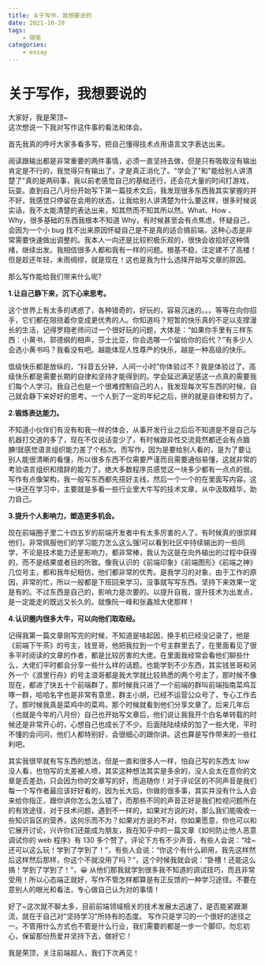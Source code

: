 ```yaml
---
title: 关于写作，我想要说的
date: 2021-10-28
tags:
    - 随笔
categories:
    - essay
---
```


# 关于写作，我想要说的

大家好，我是荣顶~  
这次想说一下我对写作这件事的看法和体会。

首先我真的呼吁大家多看多写，把自己懂得技术点用语言文字表达出来。

阅读跟输出都是非常重要的两件事情，必须一直坚持去做，但是只有吸取没有输出肯定是不行的，我觉得只有输出了，才是真正消化了。"学会了"和"能给别人讲清楚了"真的是两码事，我以前老感觉自己的基础还行，还会花大量的时间打游戏，玩耍。直到自己八月份开始写下第一篇技术文后，我发现很多东西我其实掌握的并不好，我感觉只停留在会用的状态，让我给别人讲清楚为什么要这样，很多时候说实话，我不太能清楚的表达出来，知其然而不知其所以然。What、How 、Why，很多基础的东西我根本不知道 Why，有时候甚至会有点焦虑，怀疑自己，会因为一个小 bug 找不出来原因怀疑自己是不是真的适合搞前端，这种心态是非常需要快速做出调整的。我本人一向还是比较积极乐观的，很快会收拾好这种情绪，继续出发。我相信很多人都和我有一样的问题。根基不稳，注定建不了高楼！但是趁还年轻，未雨绸缪，就是现在！这也是我为什么选择开始写文章的原因。

那么写作能给我们带来什么呢?

**1.让自己静下来，沉下心来思考。**

这个世界上有太多的诱惑了，各种猎奇的，好玩的，容易沉迷的。。。等等在向你招手，它们都在阻挠着你变成更优秀的人。你知道吗？短暂的快乐真的不足以支撑漫长的生活，记得罗翔老师问过一个很好玩的问题，大体是：“如果你手里有三样东西：小黄书，郭德纲的相声，莎士比亚，你会选哪一个留给你的后代？”有多少人会选小黄书吗？我看没有吧。越能体现人性尊严的快乐，越是一种高级的快乐。

低级快乐都是放纵的，“抖音五分钟，人间一小时”你体验过不？我是体验过了。高级快乐都是需要长期的自律和坚持才能得到的。学会延迟满足感这一点真的需要我们每个人学习。我自己也是一个很难控制自己的人，我发现每次写东西的时候，自己就会静下来好好的思考。一个人到了一定的年纪之后，拼的就是自律和努力了。

**2.锻炼表达能力。**

不知道小伙伴们有没有和我一样的体会，从事开发行业之后后不知道是不是自己与机器打交道的多了，现在不仅说话变少了，有时候跟异性交流竟然都还会有点腼腆!就感觉语言组织能力差了个档次。而写作，因为是要给别人看的，是为了要让别人能很清晰的看懂，所以很多东西不仅需要严谨而且需要通俗易懂，这就非常的考验语言组织和措辞的能力了。绝大多数程序员感觉这一块多少都有一点点的弱。写作有点像架构，我一般写东西都先搭好主线，然后一个一个的在里面写内容。这一块还在学习中，主要就是多看一些行业里大牛写的技术文章，从中汲取精华，助力自己。

**3.提升个人影响力，塑造更多机会。**

现在前端圈子里二十四五岁的前端开发者中有太多厉害的人了，有时候真的很崇拜他们，非常佩服他们的学习能力怎么这么强!可以看到社区中持续输出的一些同学，不论是技术能力还是影响力，都非常棒，我认为这是在向外输出的过程中获得的，而不是结果或者目的所致。像我认识的《前端印象》《前端图形》《前端之神》几位号主，都和我年纪相仿，他们都非常的优秀。是我学习的对象，由于工作的原因，非常的忙，所以一般都是下班回来学习，没事就写写东西。坚持下来效果一定是有的。不过东西是自己的，影响力是次要的。以提升自我，提升技术为出发点，是一定能走的既远又长久的。就像阮一峰和张鑫旭大佬那样！

**4.认识圈内很多大牛，可以向他们取取经。**

记得我第一篇文章刚写完的时候，不知道是啥起因，换手机已经没记录了，他是《前端下午茶》的号主，钱昱哥，他把我拉到一个号主群里去了，在里面看见了很多平时阅读的文章的作者，都是比较厉害的大佬。在里面我经常会看他们聊些什么，大佬们平时都会分享一些什么样的话题。也能学到不少东西，其实钱昱哥和另外一个《浪里行舟》的号主浪哥都是我大学就比较熟悉的两个号主了，那时候不像现在，都进了快五十个前端群了，那时候我只进了一个前端的群叫前端指南菜鸡互啄一群，哈哈名字也是非常有意思，群主小胡，已经不运营公众号了，专心工作去了。那时候我真是菜鸡中的菜鸡，那个时候就看到他们分享文章了。后来几年后（也就是今年的八月份）自己也开始写文章后，他们说让我我开个白名单转载的时候还是非常开心的，心想自己也成长了不少。后面陆陆续续的加了一些大佬，平时不懂的会问问，他们人都特别好，会很细心的跟你讲。这也算是写作带来的一些红利吧。

其实我很早就有写东西的想法，但是一直和很多人一样，怕自己写的东西太 low 没人看，也怕写的太差被人喷，其实这种想法其实是多余的，没人会太在意你的文章是否差劲，只会因为你的文章写的好，而追随你！对于评论区的不同声音是我们每一个写作者最应该好好看的，因为长大后，你做的很多事，其实并没有什么人会来给你指正，跟你讲你怎么怎么错了，而那些不同的声音正好是我们检视问题所在的有效途径，对于技术问题，遇到不一样的，如果对方说的对，那么我们能吸收一些知识盲区的营养，这何乐而不为？如果对方说的不对，你如果愿意，你也可以和它展开讨论，兴许你们还能成为朋友，我在知乎中的一篇文章《如何防止他人恶意调试你的 web 程序》有 130 多个赞了，评论下方有不少声音，有些人会说：“哇~还可以这么玩！学到了学到了！”，有些人会说：“你这个有什么卵用，我先这样然后这样然后那样，你这个不就没用了吗？”，这个时候我就会说：“卧槽！还能这么搞！学到了学到了！”，😀 从他们那我就学到很多我不知道的调试技巧，而且非常受用！所以心态端正就好，写作不管怎样都算是有正反馈的一种学习途径。不要在意别人的眼光和看法，专心做自己认为对的事情！

好了~这次就不聊太多，目前前端领域相关的技术发展太迅速了，是否能紧跟潮流，就在于自己对"坚持学习"所持有的态度。
写作只是学习的一个很好的途径之一。不管用什么方式也不管是什么行业，我们需要的都是一步一个脚印，勿忘初心，保留那份热爱并坚持下去，做好它！

我是荣顶，关注前端超人，我们下次再见！

